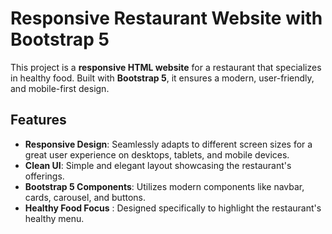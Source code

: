 # Responsive Restaurant Website with Bootstrap 5
This project is a **responsive HTML website** for a restaurant that specializes in healthy food. Built with **Bootstrap 5**, it ensures a modern, user-friendly, and mobile-first design.

## Features
- **Responsive Design**: Seamlessly adapts to different screen sizes for a great user experience on desktops, tablets, and mobile devices.
- **Clean UI**: Simple and elegant layout showcasing the restaurant's offerings.
- **Bootstrap 5 Components**: Utilizes modern components like navbar, cards, carousel, and buttons.
- **Healthy Food Focus** : Designed specifically to highlight the restaurant's healthy menu.